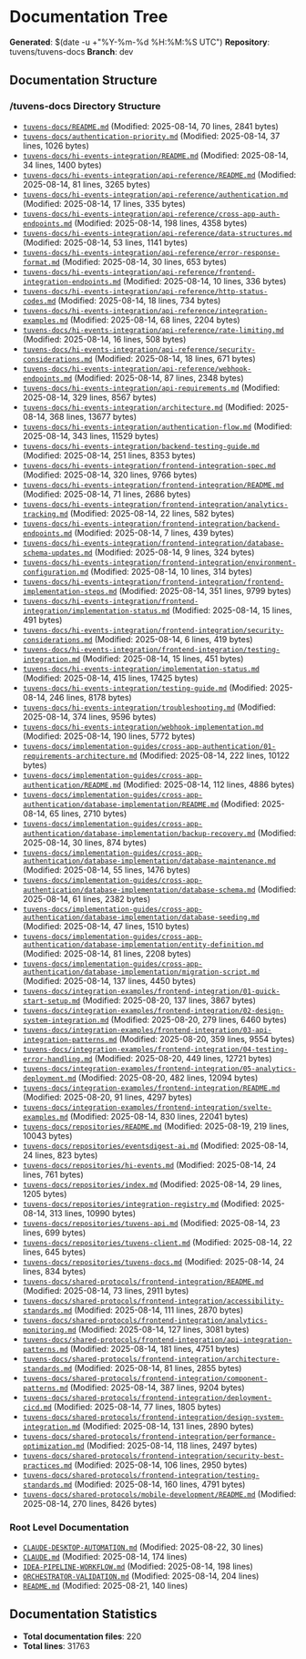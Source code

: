 # Documentation Tree
**Generated**: $(date -u +"%Y-%m-%d %H:%M:%S UTC")
**Repository**: tuvens/tuvens-docs
**Branch**: dev

## Documentation Structure

### /tuvens-docs Directory Structure
- [`tuvens-docs/README.md`](./tuvens-docs/README.md) (Modified: 2025-08-14, 70 lines, 2841 bytes)
- [`tuvens-docs/authentication-priority.md`](./tuvens-docs/authentication-priority.md) (Modified: 2025-08-14, 37 lines, 1026 bytes)
- [`tuvens-docs/hi-events-integration/README.md`](./tuvens-docs/hi-events-integration/README.md) (Modified: 2025-08-14, 34 lines, 1400 bytes)
- [`tuvens-docs/hi-events-integration/api-reference/README.md`](./tuvens-docs/hi-events-integration/api-reference/README.md) (Modified: 2025-08-14, 81 lines, 3265 bytes)
- [`tuvens-docs/hi-events-integration/api-reference/authentication.md`](./tuvens-docs/hi-events-integration/api-reference/authentication.md) (Modified: 2025-08-14, 17 lines, 335 bytes)
- [`tuvens-docs/hi-events-integration/api-reference/cross-app-auth-endpoints.md`](./tuvens-docs/hi-events-integration/api-reference/cross-app-auth-endpoints.md) (Modified: 2025-08-14, 198 lines, 4358 bytes)
- [`tuvens-docs/hi-events-integration/api-reference/data-structures.md`](./tuvens-docs/hi-events-integration/api-reference/data-structures.md) (Modified: 2025-08-14, 53 lines, 1141 bytes)
- [`tuvens-docs/hi-events-integration/api-reference/error-response-format.md`](./tuvens-docs/hi-events-integration/api-reference/error-response-format.md) (Modified: 2025-08-14, 30 lines, 653 bytes)
- [`tuvens-docs/hi-events-integration/api-reference/frontend-integration-endpoints.md`](./tuvens-docs/hi-events-integration/api-reference/frontend-integration-endpoints.md) (Modified: 2025-08-14, 10 lines, 336 bytes)
- [`tuvens-docs/hi-events-integration/api-reference/http-status-codes.md`](./tuvens-docs/hi-events-integration/api-reference/http-status-codes.md) (Modified: 2025-08-14, 18 lines, 734 bytes)
- [`tuvens-docs/hi-events-integration/api-reference/integration-examples.md`](./tuvens-docs/hi-events-integration/api-reference/integration-examples.md) (Modified: 2025-08-14, 68 lines, 2204 bytes)
- [`tuvens-docs/hi-events-integration/api-reference/rate-limiting.md`](./tuvens-docs/hi-events-integration/api-reference/rate-limiting.md) (Modified: 2025-08-14, 16 lines, 508 bytes)
- [`tuvens-docs/hi-events-integration/api-reference/security-considerations.md`](./tuvens-docs/hi-events-integration/api-reference/security-considerations.md) (Modified: 2025-08-14, 18 lines, 671 bytes)
- [`tuvens-docs/hi-events-integration/api-reference/webhook-endpoints.md`](./tuvens-docs/hi-events-integration/api-reference/webhook-endpoints.md) (Modified: 2025-08-14, 87 lines, 2348 bytes)
- [`tuvens-docs/hi-events-integration/api-requirements.md`](./tuvens-docs/hi-events-integration/api-requirements.md) (Modified: 2025-08-14, 329 lines, 8567 bytes)
- [`tuvens-docs/hi-events-integration/architecture.md`](./tuvens-docs/hi-events-integration/architecture.md) (Modified: 2025-08-14, 368 lines, 13677 bytes)
- [`tuvens-docs/hi-events-integration/authentication-flow.md`](./tuvens-docs/hi-events-integration/authentication-flow.md) (Modified: 2025-08-14, 343 lines, 11529 bytes)
- [`tuvens-docs/hi-events-integration/backend-testing-guide.md`](./tuvens-docs/hi-events-integration/backend-testing-guide.md) (Modified: 2025-08-14, 251 lines, 8353 bytes)
- [`tuvens-docs/hi-events-integration/frontend-integration-spec.md`](./tuvens-docs/hi-events-integration/frontend-integration-spec.md) (Modified: 2025-08-14, 320 lines, 9766 bytes)
- [`tuvens-docs/hi-events-integration/frontend-integration/README.md`](./tuvens-docs/hi-events-integration/frontend-integration/README.md) (Modified: 2025-08-14, 71 lines, 2686 bytes)
- [`tuvens-docs/hi-events-integration/frontend-integration/analytics-tracking.md`](./tuvens-docs/hi-events-integration/frontend-integration/analytics-tracking.md) (Modified: 2025-08-14, 22 lines, 582 bytes)
- [`tuvens-docs/hi-events-integration/frontend-integration/backend-endpoints.md`](./tuvens-docs/hi-events-integration/frontend-integration/backend-endpoints.md) (Modified: 2025-08-14, 7 lines, 439 bytes)
- [`tuvens-docs/hi-events-integration/frontend-integration/database-schema-updates.md`](./tuvens-docs/hi-events-integration/frontend-integration/database-schema-updates.md) (Modified: 2025-08-14, 9 lines, 324 bytes)
- [`tuvens-docs/hi-events-integration/frontend-integration/environment-configuration.md`](./tuvens-docs/hi-events-integration/frontend-integration/environment-configuration.md) (Modified: 2025-08-14, 10 lines, 314 bytes)
- [`tuvens-docs/hi-events-integration/frontend-integration/frontend-implementation-steps.md`](./tuvens-docs/hi-events-integration/frontend-integration/frontend-implementation-steps.md) (Modified: 2025-08-14, 351 lines, 9799 bytes)
- [`tuvens-docs/hi-events-integration/frontend-integration/implementation-status.md`](./tuvens-docs/hi-events-integration/frontend-integration/implementation-status.md) (Modified: 2025-08-14, 15 lines, 491 bytes)
- [`tuvens-docs/hi-events-integration/frontend-integration/security-considerations.md`](./tuvens-docs/hi-events-integration/frontend-integration/security-considerations.md) (Modified: 2025-08-14, 6 lines, 419 bytes)
- [`tuvens-docs/hi-events-integration/frontend-integration/testing-integration.md`](./tuvens-docs/hi-events-integration/frontend-integration/testing-integration.md) (Modified: 2025-08-14, 15 lines, 451 bytes)
- [`tuvens-docs/hi-events-integration/implementation-status.md`](./tuvens-docs/hi-events-integration/implementation-status.md) (Modified: 2025-08-14, 415 lines, 17425 bytes)
- [`tuvens-docs/hi-events-integration/testing-guide.md`](./tuvens-docs/hi-events-integration/testing-guide.md) (Modified: 2025-08-14, 246 lines, 8178 bytes)
- [`tuvens-docs/hi-events-integration/troubleshooting.md`](./tuvens-docs/hi-events-integration/troubleshooting.md) (Modified: 2025-08-14, 374 lines, 9596 bytes)
- [`tuvens-docs/hi-events-integration/webhook-implementation.md`](./tuvens-docs/hi-events-integration/webhook-implementation.md) (Modified: 2025-08-14, 190 lines, 5772 bytes)
- [`tuvens-docs/implementation-guides/cross-app-authentication/01-requirements-architecture.md`](./tuvens-docs/implementation-guides/cross-app-authentication/01-requirements-architecture.md) (Modified: 2025-08-14, 222 lines, 10122 bytes)
- [`tuvens-docs/implementation-guides/cross-app-authentication/README.md`](./tuvens-docs/implementation-guides/cross-app-authentication/README.md) (Modified: 2025-08-14, 112 lines, 4886 bytes)
- [`tuvens-docs/implementation-guides/cross-app-authentication/database-implementation/README.md`](./tuvens-docs/implementation-guides/cross-app-authentication/database-implementation/README.md) (Modified: 2025-08-14, 65 lines, 2710 bytes)
- [`tuvens-docs/implementation-guides/cross-app-authentication/database-implementation/backup-recovery.md`](./tuvens-docs/implementation-guides/cross-app-authentication/database-implementation/backup-recovery.md) (Modified: 2025-08-14, 30 lines, 874 bytes)
- [`tuvens-docs/implementation-guides/cross-app-authentication/database-implementation/database-maintenance.md`](./tuvens-docs/implementation-guides/cross-app-authentication/database-implementation/database-maintenance.md) (Modified: 2025-08-14, 55 lines, 1476 bytes)
- [`tuvens-docs/implementation-guides/cross-app-authentication/database-implementation/database-schema.md`](./tuvens-docs/implementation-guides/cross-app-authentication/database-implementation/database-schema.md) (Modified: 2025-08-14, 61 lines, 2382 bytes)
- [`tuvens-docs/implementation-guides/cross-app-authentication/database-implementation/database-seeding.md`](./tuvens-docs/implementation-guides/cross-app-authentication/database-implementation/database-seeding.md) (Modified: 2025-08-14, 47 lines, 1510 bytes)
- [`tuvens-docs/implementation-guides/cross-app-authentication/database-implementation/entity-definition.md`](./tuvens-docs/implementation-guides/cross-app-authentication/database-implementation/entity-definition.md) (Modified: 2025-08-14, 81 lines, 2208 bytes)
- [`tuvens-docs/implementation-guides/cross-app-authentication/database-implementation/migration-script.md`](./tuvens-docs/implementation-guides/cross-app-authentication/database-implementation/migration-script.md) (Modified: 2025-08-14, 137 lines, 4450 bytes)
- [`tuvens-docs/integration-examples/frontend-integration/01-quick-start-setup.md`](./tuvens-docs/integration-examples/frontend-integration/01-quick-start-setup.md) (Modified: 2025-08-20, 137 lines, 3867 bytes)
- [`tuvens-docs/integration-examples/frontend-integration/02-design-system-integration.md`](./tuvens-docs/integration-examples/frontend-integration/02-design-system-integration.md) (Modified: 2025-08-20, 279 lines, 6460 bytes)
- [`tuvens-docs/integration-examples/frontend-integration/03-api-integration-patterns.md`](./tuvens-docs/integration-examples/frontend-integration/03-api-integration-patterns.md) (Modified: 2025-08-20, 359 lines, 9554 bytes)
- [`tuvens-docs/integration-examples/frontend-integration/04-testing-error-handling.md`](./tuvens-docs/integration-examples/frontend-integration/04-testing-error-handling.md) (Modified: 2025-08-20, 449 lines, 12721 bytes)
- [`tuvens-docs/integration-examples/frontend-integration/05-analytics-deployment.md`](./tuvens-docs/integration-examples/frontend-integration/05-analytics-deployment.md) (Modified: 2025-08-20, 482 lines, 12094 bytes)
- [`tuvens-docs/integration-examples/frontend-integration/README.md`](./tuvens-docs/integration-examples/frontend-integration/README.md) (Modified: 2025-08-20, 91 lines, 4297 bytes)
- [`tuvens-docs/integration-examples/frontend-integration/svelte-examples.md`](./tuvens-docs/integration-examples/frontend-integration/svelte-examples.md) (Modified: 2025-08-14, 830 lines, 22041 bytes)
- [`tuvens-docs/repositories/README.md`](./tuvens-docs/repositories/README.md) (Modified: 2025-08-19, 219 lines, 10043 bytes)
- [`tuvens-docs/repositories/eventsdigest-ai.md`](./tuvens-docs/repositories/eventsdigest-ai.md) (Modified: 2025-08-14, 24 lines, 823 bytes)
- [`tuvens-docs/repositories/hi-events.md`](./tuvens-docs/repositories/hi-events.md) (Modified: 2025-08-14, 24 lines, 761 bytes)
- [`tuvens-docs/repositories/index.md`](./tuvens-docs/repositories/index.md) (Modified: 2025-08-14, 29 lines, 1205 bytes)
- [`tuvens-docs/repositories/integration-registry.md`](./tuvens-docs/repositories/integration-registry.md) (Modified: 2025-08-14, 313 lines, 10990 bytes)
- [`tuvens-docs/repositories/tuvens-api.md`](./tuvens-docs/repositories/tuvens-api.md) (Modified: 2025-08-14, 23 lines, 699 bytes)
- [`tuvens-docs/repositories/tuvens-client.md`](./tuvens-docs/repositories/tuvens-client.md) (Modified: 2025-08-14, 22 lines, 645 bytes)
- [`tuvens-docs/repositories/tuvens-docs.md`](./tuvens-docs/repositories/tuvens-docs.md) (Modified: 2025-08-14, 24 lines, 834 bytes)
- [`tuvens-docs/shared-protocols/frontend-integration/README.md`](./tuvens-docs/shared-protocols/frontend-integration/README.md) (Modified: 2025-08-14, 73 lines, 2911 bytes)
- [`tuvens-docs/shared-protocols/frontend-integration/accessibility-standards.md`](./tuvens-docs/shared-protocols/frontend-integration/accessibility-standards.md) (Modified: 2025-08-14, 111 lines, 2870 bytes)
- [`tuvens-docs/shared-protocols/frontend-integration/analytics-monitoring.md`](./tuvens-docs/shared-protocols/frontend-integration/analytics-monitoring.md) (Modified: 2025-08-14, 127 lines, 3081 bytes)
- [`tuvens-docs/shared-protocols/frontend-integration/api-integration-patterns.md`](./tuvens-docs/shared-protocols/frontend-integration/api-integration-patterns.md) (Modified: 2025-08-14, 181 lines, 4751 bytes)
- [`tuvens-docs/shared-protocols/frontend-integration/architecture-standards.md`](./tuvens-docs/shared-protocols/frontend-integration/architecture-standards.md) (Modified: 2025-08-14, 81 lines, 2855 bytes)
- [`tuvens-docs/shared-protocols/frontend-integration/component-patterns.md`](./tuvens-docs/shared-protocols/frontend-integration/component-patterns.md) (Modified: 2025-08-14, 387 lines, 9204 bytes)
- [`tuvens-docs/shared-protocols/frontend-integration/deployment-cicd.md`](./tuvens-docs/shared-protocols/frontend-integration/deployment-cicd.md) (Modified: 2025-08-14, 77 lines, 1805 bytes)
- [`tuvens-docs/shared-protocols/frontend-integration/design-system-integration.md`](./tuvens-docs/shared-protocols/frontend-integration/design-system-integration.md) (Modified: 2025-08-14, 131 lines, 2890 bytes)
- [`tuvens-docs/shared-protocols/frontend-integration/performance-optimization.md`](./tuvens-docs/shared-protocols/frontend-integration/performance-optimization.md) (Modified: 2025-08-14, 118 lines, 2497 bytes)
- [`tuvens-docs/shared-protocols/frontend-integration/security-best-practices.md`](./tuvens-docs/shared-protocols/frontend-integration/security-best-practices.md) (Modified: 2025-08-14, 106 lines, 2950 bytes)
- [`tuvens-docs/shared-protocols/frontend-integration/testing-standards.md`](./tuvens-docs/shared-protocols/frontend-integration/testing-standards.md) (Modified: 2025-08-14, 160 lines, 4791 bytes)
- [`tuvens-docs/shared-protocols/mobile-development/README.md`](./tuvens-docs/shared-protocols/mobile-development/README.md) (Modified: 2025-08-14, 270 lines, 8426 bytes)

### Root Level Documentation
- [`CLAUDE-DESKTOP-AUTOMATION.md`](./CLAUDE-DESKTOP-AUTOMATION.md) (Modified: 2025-08-22, 30 lines)
- [`CLAUDE.md`](./CLAUDE.md) (Modified: 2025-08-14, 174 lines)
- [`IDEA-PIPELINE-WORKFLOW.md`](./IDEA-PIPELINE-WORKFLOW.md) (Modified: 2025-08-14, 198 lines)
- [`ORCHESTRATOR-VALIDATION.md`](./ORCHESTRATOR-VALIDATION.md) (Modified: 2025-08-14, 204 lines)
- [`README.md`](./README.md) (Modified: 2025-08-21, 140 lines)

## Documentation Statistics
- **Total documentation files**: 220
- **Total lines**: 31763
